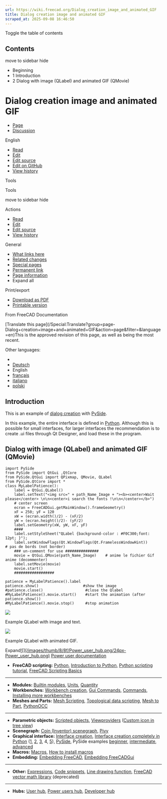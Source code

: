 ```yaml
---
url: https://wiki.freecad.org/Dialog_creation_image_and_animated_GIF
title: Dialog creation image and animated GIF
scraped_at: 2025-09-08 16:46:50
---
```


Toggle the table of contents

## Contents

move to sidebar hide

  * Beginning
  * 1 Introduction
  * 2 Dialog with image (QLabel) and animated GIF (QMovie)

# Dialog creation image and animated GIF

  * [Page](/Dialog_creation_image_and_animated_GIF "View the content page \[ctrl-option-c\]")
  * [Discussion](/index.php?title=Talk:Dialog_creation_image_and_animated_GIF&action=edit&redlink=1 "Discussion about the content page \(page does not exist\) \[ctrl-option-t\]")

English

  * [Read](/Dialog_creation_image_and_animated_GIF)
  * [Edit](/index.php?title=Dialog_creation_image_and_animated_GIF&veaction=edit "Edit this page \[ctrl-option-v\]")
  * [Edit source](/index.php?title=Dialog_creation_image_and_animated_GIF&action=edit "Edit the source code of this page \[ctrl-option-e\]")
  * [Edit on GitHub](https://github.com/Reqrefusion/FreeCAD-Documentation-Project/blob/main/wiki/Dialog_creation_image_and_animated_GIF.wikitext "Edit this page on GitHub")
  * [View history](/index.php?title=Dialog_creation_image_and_animated_GIF&action=history "Past revisions of this page \[ctrl-option-h\]")

Tools

Tools

move to sidebar hide

Actions

  * [Read](/Dialog_creation_image_and_animated_GIF)
  * [Edit](/index.php?title=Dialog_creation_image_and_animated_GIF&veaction=edit "Edit this page \[ctrl-option-v\]")
  * [Edit source](/index.php?title=Dialog_creation_image_and_animated_GIF&action=edit "Edit the source code of this page \[ctrl-option-e\]")
  * [View history](/index.php?title=Dialog_creation_image_and_animated_GIF&action=history)

General

  * [What links here](/Special:WhatLinksHere/Dialog_creation_image_and_animated_GIF "A list of all wiki pages that link here \[ctrl-option-j\]")
  * [Related changes](/Special:RecentChangesLinked/Dialog_creation_image_and_animated_GIF "Recent changes in pages linked from this page \[ctrl-option-k\]")
  * [Special pages](/Special:SpecialPages "A list of all special pages \[ctrl-option-q\]")
  * [Permanent link](https://wiki.freecad.org/index.php?title=Dialog_creation_image_and_animated_GIF&oldid=1068420 "Permanent link to this revision of this page")
  * [Page information](/index.php?title=Dialog_creation_image_and_animated_GIF&action=info "More information about this page")
  * Expand all

Print/export

  * [Download as PDF](/index.php?title=Special:DownloadAsPdf&page=Dialog_creation_image_and_animated_GIF&action=show-download-screen)
  * [Printable version](javascript:print\(\); "Printable version of this page \[ctrl-option-p\]")

From FreeCAD Documentation

[Translate this page](/Special:Translate?group=page-
Dialog+creation+image+and+animated+GIF&action=page&filter=&language=en)This is
the approved revision of this page, as well as being the most recent.

Other languages:

  * [](/index.php?title=Special:Translate&group=page-Dialog+creation+image+and+animated+GIF&language=&task=view "Start translation for this language")
  * [Deutsch](/Dialog_creation_image_and_animated_GIF/de "Dialogerstellung Bild und animierte GIF \(100% translated\)")
  * English
  * [français](/Dialog_creation_image_and_animated_GIF/fr "Création d'une fenêtre de dialogue pour image et GIF animé \(100% translated\)")
  * [italiano](/Dialog_creation_image_and_animated_GIF/it "Creare una finestra di dialogo per immagini e GIF animate \(100% translated\)")
  * [polski](/Dialog_creation_image_and_animated_GIF/pl "Tworzenie dialogu grafika i animowany GIF \(100% translated\)")

## Introduction

This is an example of [dialog creation](/Dialog_creation "Dialog creation")
with [PySide](/PySide "PySide").

In this example, the entire interface is defined in [Python](/Python
"Python"). Although this is possible for small interfaces, for larger
interfaces the recommendation is to create .ui files through Qt Designer, and
load these in the program.

## Dialog with image (QLabel) and animated GIF (QMovie)

    
    
    import PySide
    from PySide import QtGui ,QtCore
    from PySide.QtGui import QPixmap, QMovie, QLabel
    from PySide.QtCore import *
    class MyLabelPatience():
        label = QtGui.QLabel()
        label.setText("<img src=" + path_Name_Image + "><b><center>Wait please</center> \n\n<center>i search the fonts !\n\n</center></b>")
        # center screen
        ecran = FreeCADGui.getMainWindow().frameGeometry()
        xF = 250; yF = 120
        xW = (ecran.width()/2) - (xF/2)
        yW = (ecran.height()/2)- (yF/2)
        label.setGeometry(xW, yW, xF, yF)
        ####
        label.setStyleSheet("QLabel {background-color : #F0C300;font: 12pt; }");
        label.setWindowFlags(Qt.WindowFlags(Qt.FramelessWindowHint))        # pas de bords (not border)
        ### un-comment for use ###############
        movie = QtGui.QMovie(path_Name_Image)    # anime le fichier Gif anime (decommenter)
        label.setMovie(movie)
        movie.start()
        ##################
    
    patience = MyLabelPatience().label
    patience.show()                    #show the image
    #patience.close()                   #close the Qlabel
    #MyLabelPatience().movie.start()    #start the animation (after patience.show())
    #MyLabelPatience().movie.stop()     #stop animation
    

[![](/images/5/55/Qlabel_Image00.png)](/index.php?title=File:Qlabel_Image00.png&filetimestamp=20190611092500&)

Example QLabel with image and text.

[![](/images/9/91/Qlabel_Image_Animee00.gif)](/index.php?title=File:Qlabel_Image_Animee00.gif&filetimestamp=20190611092411&)

Example QLabel with animated GIF.

Expand[![](/images/thumb/8/8f/Power_user_hub.png/24px-
Power_user_hub.png)](/index.php?title=File:Power_user_hub.png&filetimestamp=20200511213015&)
[Power user documentation](/Power_users_hub "Power users hub")

  * **FreeCAD scripting:** [Python](/Python "Python"), [Introduction to Python](/Introduction_to_Python "Introduction to Python"), [Python scripting tutorial](/Python_scripting_tutorial "Python scripting tutorial"), [FreeCAD Scripting Basics](/FreeCAD_Scripting_Basics "FreeCAD Scripting Basics")

* * *

  * **Modules:** [Builtin modules](/Builtin_modules "Builtin modules"), [Units](/Units "Units"), [Quantity](/Quantity "Quantity")
  * **Workbenches:** [Workbench creation](/Workbench_creation "Workbench creation"), [Gui Commands](/Gui_Command "Gui Command"), [Commands](/Command "Command"), [Installing more workbenches](/Installing_more_workbenches "Installing more workbenches")
  * **Meshes and Parts:** [Mesh Scripting](/Mesh_Scripting "Mesh Scripting"), [Topological data scripting](/Topological_data_scripting "Topological data scripting"), [Mesh to Part](/Mesh_to_Part "Mesh to Part"), [PythonOCC](/PythonOCC "PythonOCC")

* * *

  * **Parametric objects:** [Scripted objects](/Scripted_objects "Scripted objects"), [Viewproviders](/Viewprovider "Viewprovider") ([Custom icon in tree view](/Custom_icon_in_tree_view "Custom icon in tree view"))
  * **Scenegraph:** [Coin (Inventor) scenegraph](/Scenegraph "Scenegraph"), [Pivy](/Pivy "Pivy")
  * **Graphical interface:** [Interface creation](/Interface_creation "Interface creation"), [Interface creation completely in Python](/Dialog_creation "Dialog creation") ([1](/Dialog_creation_with_various_widgets "Dialog creation with various widgets"), [2](/Dialog_creation_reading_and_writing_files "Dialog creation reading and writing files"), [3](/Dialog_creation_setting_colors "Dialog creation setting colors"), 4, [5](/PySide_usage_snippets "PySide usage snippets")), [PySide](/PySide "PySide"), PySide examples [beginner](/PySide_Beginner_Examples "PySide Beginner Examples"), [intermediate](/PySide_Intermediate_Examples "PySide Intermediate Examples"), [advanced](/PySide_Advanced_Examples "PySide Advanced Examples")
  * **Macros:** [Macros](/Macros "Macros"), [How to install macros](/How_to_install_macros "How to install macros")
  * **Embedding:** [Embedding FreeCAD](/Embedding_FreeCAD "Embedding FreeCAD"), [Embedding FreeCADGui](/Embedding_FreeCADGui "Embedding FreeCADGui")

* * *

  * **Other:** [Expressions](/Expressions "Expressions"), [Code snippets](/Code_snippets "Code snippets"), [Line drawing function](/Line_drawing_function "Line drawing function"), [FreeCAD vector math library](/FreeCAD_vector_math_library "FreeCAD vector math library") (deprecated)

* * *

  * **Hubs:** [User hub](/User_hub "User hub"), [Power users hub](/Power_users_hub "Power users hub"), [Developer hub](/Developer_hub "Developer hub")

